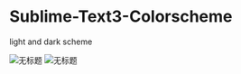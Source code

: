 # Sublime-Text3-Colorscheme
light and dark scheme

![无标题](https://tva3.sinaimg.cn/large/69c5e7acgy1gd6tzpx80ej20l10hbmy3.jpg)
![无标题](https://tva3.sinaimg.cn/large/69c5e7acgy1gd6u3sokx5j20z50j775k.jpg)
